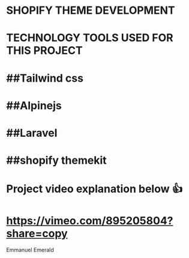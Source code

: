 # SHOPIFY THEME DEVELOPMENT

# TECHNOLOGY TOOLS USED FOR THIS PROJECT

# ##Tailwind css
# ##Alpinejs
# ##Laravel
# ##shopify themekit

# Project video explanation below 👍
# https://vimeo.com/895205804?share=copy


Emmanuel Emerald